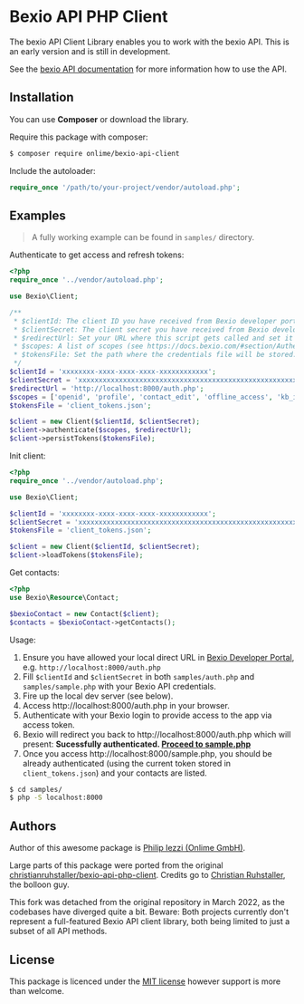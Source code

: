 # Bexio API PHP Client

The bexio API Client Library enables you to work with the bexio API.
This is an early version and is still in development.

See the [bexio API documentation](https://docs.bexio.com) for more information how to use the API.

## Installation

You can use **Composer** or download the library.

Require this package with composer:

```sh
$ composer require onlime/bexio-api-client
```
Include the autoloader:

```php
require_once '/path/to/your-project/vendor/autoload.php';
```

## Examples

> A fully working example can be found in `samples/` directory.

Authenticate to get access and refresh tokens:

```php
<?php
require_once '../vendor/autoload.php';

use Bexio\Client;

/**
 * $clientId: The client ID you have received from Bexio developer portal (https://developer.bexio.com/).
 * $clientSecret: The client secret you have received from Bexio developer portal (https://developer.bexio.com/).
 * $redirectUrl: Set your URL where this script gets called and set it as allowed redirect URL in your app settings in Bexio developer portal (https://developer.bexio.com/).
 * $scopes: A list of scopes (see https://docs.bexio.com/#section/Authentication/API-Scopes).
 * $tokensFile: Set the path where the credentials file will be stored.
 */
$clientId = 'xxxxxxxx-xxxx-xxxx-xxxx-xxxxxxxxxxxx';
$clientSecret = 'xxxxxxxxxxxxxxxxxxxxxxxxxxxxxxxxxxxxxxxxxxxxxxxxxxxxxxxxxxxxxxxxxxxxxxxxxxxxxxxxxxxxxx';
$redirectUrl = 'http://localhost:8000/auth.php';
$scopes = ['openid', 'profile', 'contact_edit', 'offline_access', 'kb_invoice_edit', 'bank_payment_edit'];
$tokensFile = 'client_tokens.json';

$client = new Client($clientId, $clientSecret);
$client->authenticate($scopes, $redirectUrl);
$client->persistTokens($tokensFile);
```

Init client:

```php
<?php
require_once '../vendor/autoload.php';

use Bexio\Client;

$clientId = 'xxxxxxxx-xxxx-xxxx-xxxx-xxxxxxxxxxxx';
$clientSecret = 'xxxxxxxxxxxxxxxxxxxxxxxxxxxxxxxxxxxxxxxxxxxxxxxxxxxxxxxxxxxxxxxxxxxxxxxxxxxxxxxxxxxxxx';
$tokensFile = 'client_tokens.json';

$client = new Client($clientId, $clientSecret);
$client->loadTokens($tokensFile);
```

Get contacts:

```php
<?php
use Bexio\Resource\Contact;

$bexioContact = new Contact($client);
$contacts = $bexioContact->getContacts();
```

Usage:

1. Ensure you have allowed your local direct URL in [Bexio Developer Portal](https://developer.bexio.com/), e.g. `http://localhost:8000/auth.php`
2. Fill `$clientId` and `$clientSecret` in both `samples/auth.php` and `samples/sample.php` with your Bexio API credentials.
3. Fire up the local dev server (see below).
4. Access http://localhost:8000/auth.php in your browser.
5. Authenticate with your Bexio login to provide access to the app via access token.
6. Bexio will redirect you back to http://localhost:8000/auth.php which will present: **Sucessfully authenticated. [Proceed to sample.php](http://localhost:8000/auth.php)**
7. Once you access http://localhost:8000/sample.php, you should be already authenticated (using the current token stored in `client_tokens.json`) and your contacts are listed.

```bash
$ cd samples/
$ php -S localhost:8000
```

## Authors

Author of this awesome package is [Philip Iezzi (Onlime GmbH)](https://www.onlime.ch/).

Large parts of this package were ported from the original [christianruhstaller/bexio-api-php-client](https://github.com/christianruhstaller/bexio-api-php-client). Credits go to [Christian Ruhstaller](https://github.com/christianruhstaller), the bolloon guy.

This fork was detached from the original repository in March 2022, as the codebases have diverged quite a bit. Beware: Both projects currently don't represent a full-featured Bexio API client library, both being limited to just a subset of all API methods.

## License

This package is licenced under the [MIT license](LICENSE) however support is more than welcome.
